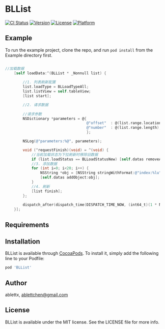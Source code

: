# BLList

[![CI Status](https://img.shields.io/travis/ablettx/BLList.svg?style=flat)](https://travis-ci.org/ablettx/BLList)
[![Version](https://img.shields.io/cocoapods/v/BLList.svg?style=flat)](https://cocoapods.org/pods/BLList)
[![License](https://img.shields.io/cocoapods/l/BLList.svg?style=flat)](https://cocoapods.org/pods/BLList)
[![Platform](https://img.shields.io/cocoapods/p/BLList.svg?style=flat)](https://cocoapods.org/pods/BLList)

## Example

To run the example project, clone the repo, and run `pod install` from the Example directory first.

```objective-c

//加载数据
    [self loadData:^(BLList * _Nonnull list) {
        
        //1. 列表刷新配置
        list.loadType = BLLoadTypeAll;
        list.listView = self.tableView;
        [list start];

        //2. 请求数据
        
        //请求参数
        NSDictionary *parameters = @{
                                     @"offset"  : @(list.range.location),
                                     @"number"  : @(list.range.length),
                                     };

        NSLog(@"parameters:%@", parameters);

        void (^requestFinish)(void) = ^(void) {
            //当前加载状态为下拉刷新时移除旧数据
            if (list.loadStatus == BLLoadStatusNew) [self.datas removeAllObjects];
            //3. 添加数据
            for (int i=0; i<20; i++) {
                NSString *obj = [NSString stringWithFormat:@"index:%lu", (unsigned long)list.range.location*list.range.length+i+1];
                [self.datas addObject:obj];
            }
            //4. 刷新
            [list finish];
        };
        
        dispatch_after(dispatch_time(DISPATCH_TIME_NOW, (int64_t)(1 * NSEC_PER_SEC)), dispatch_get_main_queue(), requestFinish);
    }];


```

## Requirements

## Installation

BLList is available through [CocoaPods](https://cocoapods.org). To install
it, simply add the following line to your Podfile:

```ruby
pod 'BLList'
```

## Author

ablettx, ablettchen@gmail.com

## License

BLList is available under the MIT license. See the LICENSE file for more info.



